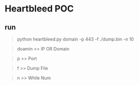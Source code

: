 # Heartbleed POC 

## run

> python heartbleed.py domain -p 443 -f ./dump.bin -n 10

> doamin >> IP OR Domain

> p >> Port

> f >> Dump File

> n >> While Num
